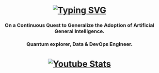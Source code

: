 <h1 align="center"><a href="https://git.io/typing-svg"><img src="https://readme-typing-svg.demolab.com?font=Fira+Code&pause=1000&color=99F737&width=435&lines=Hi%F0%9F%91%8B%2C+I+am+Jay+Reddy" alt="Typing SVG" /></a></h1>
<h3 align="center">On a Continuous Quest to Generalize the Adoption of Artificial General Intelligence.</h3> 
<h3 align="center">Quantum explorer, Data & DevOps Engineer.</h3>

<h1 align="center"><a href="https://www.youtube.com/channel/UC1otT3oYubDHeGsjix9LVCA"><img src="https://youtube-stats-card.vercel.app/api?channelid=UC1otT3oYubDHeGsjix9LVCA" alt="Youtube Stats" /></a></h1>


